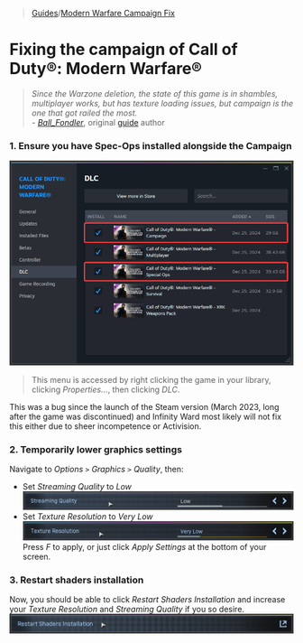 > [Guides](/Guides.md)/[Modern Warfare Campaign Fix](/guides/mwsp-fix.md)

# Fixing the campaign of Call of Duty®: Modern Warfare®

> *Since the Warzone deletion, the state of this game is in shambles, multiplayer works, but has texture loading issues, but campaign is the one that got railed the most.*  
> \- [*Ball_Fondler*](https://steamcommunity.com/id/Krissoge), original [guide](https://steamcommunity.com/sharedfiles/filedetails/?id=3045205255) author

### 1. Ensure you have Spec-Ops installed alongside the Campaign

![Steam DLC Menu](/assets/png/steamwebhelper_dVDtOsMgd7.png)

> This menu is accessed by right clicking the game in your library, clicking *Properties...*, then clicking *DLC*.

This was a bug since the launch of the Steam version (March 2023, long after the game was discontinued) and Infinity Ward most likely will not fix this either due to sheer incompetence or Activision.

### 2. Temporarily lower graphics settings

Navigate to *Options* `>` *Graphics* `>` *Quality*, then:
- Set *Streaming Quality* to *Low*
![Streaming Quality: Low](/assets/png/ModernWarfare_97TwoxarQt.png)
- Set *Texture Resolution* to *Very Low*
![Texture Resolution: Very Low](/assets/png/ModernWarfare_KAtFweObSJ.png)
Press *F* to apply, or just click *Apply Settings* at the bottom of your screen.

### 3. Restart shaders installation

Now, you should be able to click *Restart Shaders Installation* and increase your *Texture Resolution* and *Streaming Quality* if you so desire.
![Restart Shaders Installation](/assets/png/ModernWarfare_cOMLv5Smfl.png)